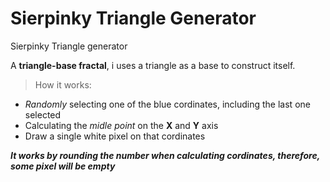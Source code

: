 # Sierpinky Triangle Generator
Sierpinky Triangle generator

A **triangle-base fractal**, i uses a triangle as a base to construct itself.

> How it works:
- *Randomly* selecting one of the blue cordinates, including the last one selected
- Calculating the *midle point* on the **X** and **Y** axis
- Draw a single white pixel on that cordinates

***It works by rounding the number when calculating cordinates, therefore, some pixel will be empty***
